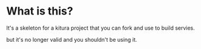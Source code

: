 # What is this?

It's a skeleton for a kitura project that you can fork
and use to build servies.

but it's no longer valid and you shouldn't be using it.
